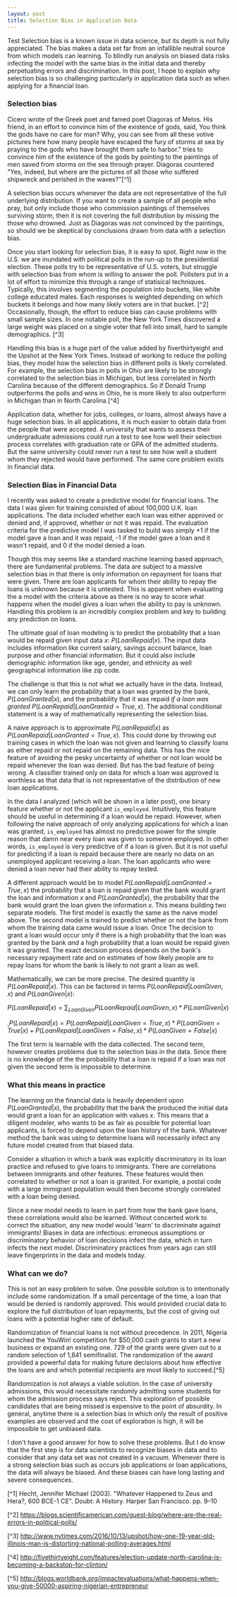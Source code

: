 ```yaml
---
layout: post
title: Selection Bias in Application Data
---
```



Test Selection bias is a known issue in data science, but its depth is not fully appreciated. The bias makes a data set far from an infallible neutral source from which models can learning. To blindly run analysis on biased data risks infecting the model with the same bias in the initial data and thereby perpetuating errors and discrimination. In this post, I hope to explain why selection bias is so challenging particularly in application data such as when applying for a financial loan.

### Selection bias
Cicero wrote of the Greek poet and famed poet Diagoras of Melos. His friend, in an effort to convince him of the existence of gods, said, You think the gods have no care for man? Why, you can see from all these votive pictures here how many people have escaped the fury of storms at sea by praying to the gods who have brought them safe to harbor."  tries to convince him of the existence of the gods by pointing to the paintings of men saved from storms on the sea through prayer. Diagoras countered "Yes, indeed, but where are the pictures of all those who suffered shipwreck and perished in the waves?"[^1]

A selection bias occurs whenever the data are not representative of the full underlying distribution. If you want to create a sample of all people who pray, but only include those who commission paintings of themselves surviving storm, then it is  not covering the full distribution by missing the those who drowned. Just as Diagoras was not convinced by the paintings, so should we be skeptical by conclusions drawn from data with a selection bias.

Once you start looking for selection bias, it is easy to spot. Right now in the U.S. we are inundated with political polls in the run-up to the presidential election. These polls try to be representative of U.S. voters, but struggle with selection bias from whom is willing to answer the poll. Pollsters put in a lot of effort to minimize this through a range of statisical techniques. Typically, this involves segmenting the population into buckets, like white college educated males. Each responses is weighted depending on which buckets it belongs and how many likely voters are in that bucket. [^2] Occasionally, though, the effort to reduce bias can cause problems with small sample sizes. In one notable poll, the New York Times discovered a large weight was placed on a single voter that fell into small, hard to sample demographics. [^3]

Handling this bias is a huge part of the value added by fiverthirtyeight and the Upshot at the New York Times. Instead of working to reduce the polling bias, they model how the selection bias in different polls is likely correlated. For example, the selection bias in polls in Ohio are likely to be strongly correlated to the selection bias in Michigan, but less correlated in North Carolina because of the different demographics. So if Donald Trump outperforms the polls and wins in Ohio, he is more likely to also outperform in Michigan than in North Carolina.[^4]

Application data, whether for jobs, colleges, or loans, almost always have a huge selection bias. In all applications, it is much easier to obtain data from the people that were accepted. A university that wants to assess their undergraduate admissions could run a test to see how well their selection process correlates with graduation rate or GPA of the admitted students. But the same university could never run a test to see how well a student whom they rejected would have performed. The same core problem exists in financial data.

### Selection Bias in Financial Data
I recently was asked to create a predictive model for financial loans. The data I was given for training consisted of about 100,000 U.K. loan applications. The data included whether each loan was either approved or denied and, if approved, whether or not it was repaid. The evaluation criteria for the predictive model I was tasked to build was simply +1 if the model gave a loan and it was repaid, -1 if the model gave a loan and it wasn't repaid, and 0 if the model denied a loan.

Though this may seems like a standard machine learning based approach, there are fundamental problems. The data are subject to a massive selection bias in that there is only information on repayment for loans that were given. There are loan applicants for whom their ability to repay the loans is unknown because it is untested. This is apparent when evaluating the a model with the criteria above as there is no way to score what happens when the model gives a loan when the ability to pay is unknown. Handling this problem is an incredibly complex problem and key to building any prediction on loans.

The ultimate goal of loan modeling is to predict the probability that a loan would be repaid given input data $x$: $P(LoanRepaid | x)$. The input data includes information like current salary, savings account balance, loan purpose and other financial information. But it could also include demographic information like age, gender, and ethnicity as well geographical information like zip code.

The challenge is that this is not what we actually have in the data. Instead, we can only learn the probability that a loan was granted by the bank, $P(LoanGranted | x)$, and the probability that it was repaid _if a loan was granted_ $P(LoanRepaid | LoanGranted=True, x)$. The additional conditional statement is a way of mathematically representing the selection bias.

A naive approach is to approximate $P(LoanRepaid | x)$ as $P(LoanRepaid | LoanGranted=True, x)$. This could done by throwing out training cases in which the loan was not given and learning to classify loans as either repaid or not repaid on the remaining data. This has the nice feature of avoiding the pesky uncertainty of whether or not loan would be repaid whenever the loan was denied. But has the bad feature of being wrong. A classifier trained only on data for which a loan was approved is worthless as that data that is not representative of the distribution of new loan applications.

In the data I analyzed (which will be shown in a later post), one binary feature whether or not the applicant `is_employed`. Intuitively, this feature should be useful in determining if a loan would be repaid. However, when following the naive approach of only analyzing applications for which a loan was granted, `is_employed` has almost no predictive power for the simple reason that damn near every loan was given to someone employed. In other words, `is_employed` is very predictive of if a loan is given. But it is not useful for predicting if a loan is repaid because there are nearly no data on an unemployed applicant receiving a loan. The loan applicants who were denied a loan never had their ability to repay tested.

A different approach would be to model $P(LoanRepaid | LoanGranted=True, x)$ the probability that a loan is repaid given that the bank would grant the loan and information $x$ and $P(LoanGranted | x)$, the probability that the bank would grant the loan given the information $x$. This means building two separate models. The first model is exactly the same as the naive model above. The second model is trained to predict whether or not the bank from whom the training data came would issue a loan. Once The decision to grant a loan would occur only if there is a high probability that the loan was granted by the bank _and_ a high probability that a loan would be repaid given it was granted. The exact decision process depends on the bank's necessary repayment rate and on estimates of how likely people are to repay loans for whom the bank is likely to not grant a loan as well.

Mathematically, we can be more precise. The desired quantity is $P(LoanRepaid | x)$. This can be factored in terms $P(LoanRepaid | LoanGiven, x)$ and $P(LoanGiven | x)$:

$P(LoanRepaid | x) = \sum_{LoanGiven} P(LoanRepaid | LoanGiven, x) * P(LoanGiven | x)$

$˛P(LoanRepaid | x) =  P(LoanRepaid | LoanGiven=True, x) * P(LoanGiven=True|x) + P(LoanRepaid | LoanGiven=False, x) * P(LoanGiven=False|x)$

The first term is learnable with the data collected. The second term, however creates problems due to the selection bias in the data. Since there is no knowledge of the the probability that a loan is repaid if a loan was not given the second term is impossible to determine.

### What this means in practice

The learning  on the financial data is heavily dependent upon $P(LoanGranted | x)$, the probability that the bank the produced the initial data would grant a loan for an application with values $x$. This means that a diligent modeler, who wants to be as fair as possible for potential loan applicants, is forced to depend upon the loan history of the bank. Whatever method the bank was using to determine loans will necessarily infect any future model created from that biased data.

Consider a situation in which a bank was explicitly discriminatory in its loan practice and refused to give loans to immigrants. There are correlations between immigrants and other features. These features would then correlated to whether or not a loan is granted. For example, a postal code with a large immigrant population would then become strongly correlated with a loan being denied.

Since a new model needs to learn in part from how the bank gave loans, these correlations would also be learned. Without concerted work to correct the situation, any new model would 'learn' to discriminate against immigrants! Biases in data are infectious: erroneous assumptions or discriminatory behavior of loan decisions infect the data, which in turn infects the next model. Discriminatory practices from years ago can still leave fingerprints in the data and models today.

### What can we do?

This is not an easy problem to solve. One possible solution is to intentionally include some randomization. If a small percentage of the time, a loan that would be denied is randomly approved. This would provided crucial data to explore the full distribution of loan repayments, but the cost of giving out loans with a potential higher rate of default.

Randomization of financial loans is not without precedence. In 2011, Nigeria launched the YouWin! competition for \$50,000 cash grants to start a new business or expand an existing one. 729 of the grants were given out to a random selection of 1,841 semifinalist. The randomization of the award provided a powerful data for making future decisions about how effective the loans are and which potential recipients are most likely to succeed.[^5]

 Randomization is not always a viable solution. In the case of university admissions, this would necessitate randomly admitting some students for whom the admission process says reject. This exploration of possible candidates that are being missed is expensive to the point of absurdity. In general, anytime there is a selection bias in which only the result of positive examples are observed and the cost of exploration is high, it will be impossible to get unbiased data.

 I don't have a good answer for how to solve these problems. But I do know that the first step is for data scientists to recognize biases in data and to consider that any data set was not created in a vacuum. Whenever there is a strong selection bias such as occurs job applications or loan applications, the data will always be biased. And these biases can have long lasting and severe consequences.



  [^1] Hecht, Jennifer Michael (2003). "Whatever Happened to Zeus and Hera?, 600 BCE-1 CE". Doubt: A History. Harper San Francisco. pp. 9–10

 [^2] https://blogs.scientificamerican.com/guest-blog/where-are-the-real-errors-in-political-polls/

 [^3]
 http://www.nytimes.com/2016/10/13/upshot/how-one-19-year-old-illinois-man-is-distorting-national-polling-averages.html


 [^4] http://fivethirtyeight.com/features/election-update-north-carolina-is-becoming-a-backstop-for-clinton/


 [^5]
 http://blogs.worldbank.org/impactevaluations/what-happens-when-you-give-50000-aspiring-nigerian-entrepreneur
